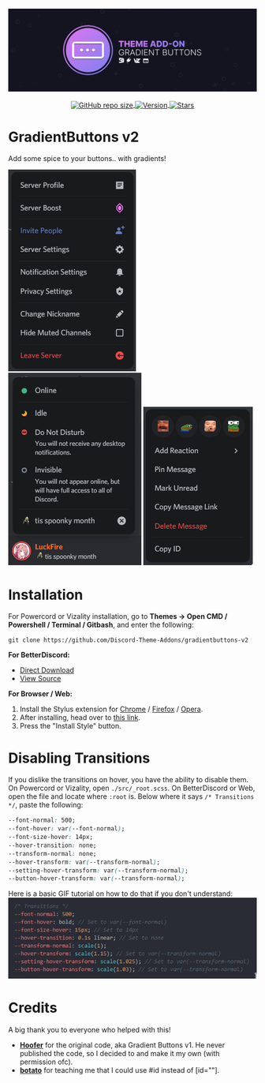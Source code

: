 ![Banner](./assets/banner.png)
<p align="center">
  <a href="#"><img align="center" alt="GitHub repo size" src="https://img.shields.io/github/repo-size/Discord-Theme-Addons/gradientbuttons-v2?color=D577F0&style=for-the-badge&logo=github">
  <a href="#"><img align ="center" alt="Version" src="https://img.shields.io/static/v1?label=version&message=2.2.5&color=C279F0&style=for-the-badge&logo=data%3Aimage/png%3Bbase64%2CiVBORw0KGgoAAAANSUhEUgAAAB4AAAAeCAYAAAA7MK6iAAAACXBIWXMAAAsTAAALEwEAmpwYAAAAIGNIUk0AAHpFAACAgwAA/FcAAIDoAAB5FgAA8QEAADtfAAAcheDStWoAAAGwSURBVHja7JcxSBxBFIa/Pa%2BQECuFFClNsLWRgGJSpEgn1oJosDIcFpbWKcTC47TKHbEVzpRRsLVOtEkKG2MTxO7QECUH%2BW3mcG7ZvX1j9nLNPVjY2Xn7f/Nm5g1vIkkYbBTYB0aAtB8ioAHMAt%2ByBIvY7AUwZvAbBl5ZwAUj%2BDd2%2B2VxsoIVAFae4NytD%2B6Dew6%2BCNC8tDgVEwYyAQx4%2BSjgZQB4yh2dBe8o/Qt8BZr32S75zyd1zw59Vnyqz7u4rD/az7f2iJG02YVoq3FOEhhJ5RyhtSRGGjivyKtp%2Bp3A/xp5rZN2FhhJlQdAP2bpWsCh016zaFrBVnjVqhe5Yu8ZMAc8ilUQEXAM1F27Aqyk5OkOsOTeZ4DJBK1bYA/4jqSnkm4yIillRO5HumiYmedI%2BmBcuzS4D10watWRdBawcZY9yLobQKs97/ldS/osqeHaB5JOvf6fOKcQKyVslvj0rrnvG5Iu3PsTr/%2Bq6Bb8ccBhvw2Muw0nd3N4F/N5DXxxF4Eh4I3bbC1rRpKOgOn/XICcFIByDyqfrVYevwfeAoOBt4YQi4A/wC6wejcAIWlEHq3bJrMAAAAASUVORK5CYII%3D">
  <a href="https://github.com/Discord-Theme-Addons/gradientbuttons-v2/stargazers"><img align="center" alt="Stars" src="https://img.shields.io/github/stars/Discord-Theme-Addons/gradientbuttons-v2?color=8980F0&style=for-the-badge&logo=data%3Aimage/png%3Bbase64%2CiVBORw0KGgoAAAANSUhEUgAAAB4AAAAdCAYAAAC9pNwMAAAACXBIWXMAAAsTAAALEwEAmpwYAAAAIGNIUk0AAHpFAACAgwAA/FcAAIDoAAB5FgAA8QEAADtfAAAcheDStWoAAAHISURBVHjavJS/a1NRGIafm7RaaGJ1KR0MQUVNBiOhtKLg6GKXItRJVwc3M%2BpW%2Bg/4Fwid3LRLBydBHARBiqSiqcY2UOgipopBQnxdzpXr5dyb5iQnHxw49/z4nvOe7543kIRjPAFywIrL5sARPAF0TT8P/Bw0QcZR7cNIf3VcirNG4ZT5/mOuvONb8YMINMzxyLfiLNAGpmPjPVPrji/F9y3Q8EA1n4oPgNmEuUNgxofitRQowAng8bCKTwFF4CxQBq4BN4%2BY8wXwCvgAfAb2gG828C3gDHDOgIpAIaGWLvELaAG7QBNoAF8DSV8MeJxxkAEWgfoYoU1gPqzxceANcNkztAEsAO3wr/5tBt55hH4C5o0B/fecusBVT/CPpqQ//o1IircJSW81utiWlItzkt5xAGwBl4ZUugNUbB6eZplFU5djjtAeUAXeu3h1CzjtCG4DJ128eq6PN/eLPHDeBVwd4prD3FUXcGkEz%2BiCC/jiCMAlH%2BAN4JmrYpuBhG0/wRCeSqpE1pUkrSes/S5p0pY/CVqwJNmUdD3loFckPbfsKw8CXo5sfC1pKQUYbzckvYzsvzMI%2BJ7x2LsDAOPttqS6pJpt/u8AK65O%2Bt9ReEMAAAAASUVORK5CYII%3D"></a>
</p>

# GradientButtons v2
Add some spice to your buttons.. with gradients!

![Preview](./screenshots/server-menu.gif)
![Preview](./screenshots/statuspicker-menu.gif)
![Preview](./screenshots/message-menu.gif)

# Installation
For Powercord or Vizality installation, go to **Themes -> Open CMD / Powershell / Terminal / Gitbash**, and enter the following:
```
git clone https://github.com/Discord-Theme-Addons/gradientbuttons-v2
```

**For BetterDiscord:**
- [Direct Download](https://betterdiscord.net/ghdl?id=3486)
- [View Source](https://raw.githack.com/Discord-Theme-Addons/gradientbuttons-v2/main/src/support/GradientButtons.theme.css)

**For Browser / Web:**
1. Install the Stylus extension for [Chrome](https://chrome.google.com/webstore/detail/stylus/clngdbkpkpeebahjckkjfobafhncgmne) / [Firefox](https://addons.mozilla.org/en-US/firefox/addon/styl-us/) / [Opera](https://github.com/openstyles/stylus/wiki/Opera,-Outdated-Stylus).
2. After installing, head over to [this link](https://raw.githack.com/Discord-Theme-Addons/gradientbuttons-v2/main/src/support/GradientButtons.user.css).
3. Press the "Install Style" button.

# Disabling Transitions
If you dislike the transitions on hover, you have the ability to disable them. On Powercord or Vizality, open `./src/_root.scss`. On BetterDiscord or Web, open the file and locate where `:root` is. Below where it says `/* Transitions */`, paste the following:
```css
--font-normal: 500;
--font-hover: var(--font-normal);
--font-size-hover: 14px;
--hover-transition: none;
--transform-normal: none;
--hover-transform: var(--transform-normal);
--setting-hover-transform: var(--transform-normal);
--button-hover-transform: var(--transform-normal);
```

Here is a basic GIF tutorial on how to do that if you don't understand:
![Tutorial](./screenshots/transition-tutorial.gif)

# Credits
A big thank you to everyone who helped with this!
- **[Hoofer](https://github.com/HooferDevelops)** for the original code, aka Gradient Buttons v1. He never published the code, so I decided to and make it my own (with permission ofc). 
- **[botato](https://github.com/bototo2)** for teaching me that I could use #id instead of [id=""].